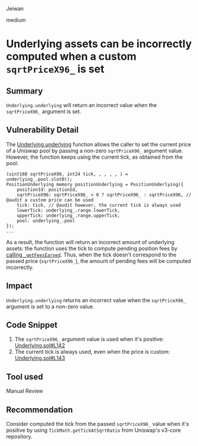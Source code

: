 Jeiwan

medium

# Underlying assets can be incorrectly computed when a custom `sqrtPriceX96_` is set

## Summary
`Underlying.underlying` will return an incorrect value when the `sqrtPriceX96_` argument is set.
## Vulnerability Detail
The [Underlying.underlying](https://github.com/sherlock-audit/2023-06-arrakis/blob/main/v2-core/contracts/libraries/Underlying.sol#L124) function allows the caller to set the current price of a Uniswap pool by passing a non-zero `sqrtPriceX96_` argument value. However, the function keeps using the current tick, as obtained from the pool:
```solidity
(uint160 sqrtPriceX96, int24 tick, , , , , ) = underlying_.pool.slot0();
PositionUnderlying memory positionUnderlying = PositionUnderlying({
    positionId: positionId,
    sqrtPriceX96: sqrtPriceX96_ > 0 ? sqrtPriceX96_ : sqrtPriceX96, // @audit a custom price can be used
    tick: tick, // @audit however, the current tick is always used
    lowerTick: underlying_.range.lowerTick,
    upperTick: underlying_.range.upperTick,
    pool: underlying_.pool
});
...
```

As a result, the function will return an incorrect amount of underlying assets: the function uses the tick to compute pending position fees by [calling `_getFeesEarned`](https://github.com/sherlock-audit/2023-06-arrakis/blob/main/v2-core/contracts/libraries/Underlying.sol#L275-L285). Thus, when the tick doesn't correspond to the passed price (`sqrtPriceX96_`), the amount of pending fees will be computed incorrectly.
## Impact
`Underlying.underlying` returns an incorrect value when the `sqrtPriceX96_` argument is set to a non-zero value.
## Code Snippet
1. The `sqrtPriceX96_` argument value is used when it's positive:
[Underlying.sol#L142](https://github.com/sherlock-audit/2023-06-arrakis/blob/main/v2-core/contracts/libraries/Underlying.sol#L142)
1. The current tick is always used, even when the price is custom:
[Underlying.sol#L143](https://github.com/sherlock-audit/2023-06-arrakis/blob/main/v2-core/contracts/libraries/Underlying.sol#L143)
## Tool used
Manual Review
## Recommendation
Consider computed the tick from the passed `sqrtPriceX96_` value when it's positive by using `TickMath.getTickAtSqrtRatio` from Uniswap's v3-core repository.
